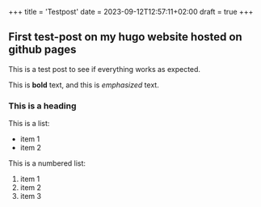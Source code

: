 +++
title = 'Testpost'
date = 2023-09-12T12:57:11+02:00
draft = true
+++
## First test-post on my hugo website hosted on github pages

This is a test post to see if everything works as expected.

This is **bold** text, and this is *emphasized* text.

### This is a heading

This is a list:
- item 1
- item 2

This is a numbered list:

1. item 1
2. item 2
3. item 3

